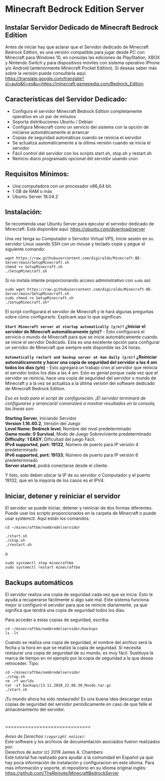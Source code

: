 # Minecraft Bedrock Edition Server

## Instalar Servidor Dedicado de Minecraft Bedrock Edition

Antes de iniciar hay que aclarar que el Servidor dedicado de Minecraft Bedrock Edition, es una versión compatible para jugar desde PC con Minecraft para Windows 10, en consolas las ediciones de PlayStation, XBOX y Nintendo Switch y para dispositivos móviles con sistema operativo iPhone y/o Android (anteriormente Minecraft Pocket Edition). Si deseas saber más sobre la versión puede consultarla aquí: https://translate.google.com/translate?sl=auto&tl=es&u=https://minecraft.gamepedia.com/Bedrock_Edition

## Características del Servidor Dedicado:
* Configura el servidor Minecraft Bedrock Edition completamente operativo en un par de minutos
* Soporta distribuciones Ubuntu / Debian
* Configura Minecraft como un servicio del sistema con la opción de iniciarse automáticamente al arrancar
* Copias de seguridad automáticas cuando se reinicia el servidor
* Se actualiza automáticamente a la última versión cuando se inicia el servidor
* Fácil control del servidor con los scripts start.sh, stop.sh y restart.sh
* Reinicio diario programado opcional del servidor usando cron

## Requisitos Mínimos:
* Una computadora con un procesador x86_64 bit.
* 1 GB de RAM o más
* Ubuntu Server 18.04.2

## Instalación:

Se recomienda usar Ubuntu Server para ejecutar el servidor dedicado de Minecraft. Está disponible aquí: https://ubuntu.com/download/server

Una vez tenga su Computador o Servidor Virtual VPS, Inicie sesión en su servidor Linux usando SSH con un mouse y teclado copie y pegue el siguiente comando:

```
wget https://raw.githubusercontent.com/digiraldo/Minecraft-BE-Server/main/SetupMinecraft.sh  
chmod +x SetupMinecraft.sh  
./SetupMinecraft.sh
```

Si no instala intente proporcionando acceso administrativo con `sudo` así:

```
sudo wget https://raw.githubusercontent.com/digiraldo/Minecraft-BE-Server/main/SetupMinecraft.sh  
sudo chmod +x SetupMinecraft.sh  
./SetupMinecraft.sh*
```

El script configurará el servidor de Minecraft y le hará algunas preguntas sobre cómo configurarlo. Explicaré aquí lo que significan.

**`Start Minecraft server at startup automatically (y/n)?` ¿Iniciar el servidor de Minecraft automáticamente (y/n)?** - Esto configurará el servicio o mundo de Minecraft para que se inicie automáticamente cuando se inicie el servidor Dedicado. Esta es una excelente opción para configurar un servidor de Minecraft que siempre esté disponible las 24 horas.

**`Automatically restart and backup server at 4am daily (y/n)?` ¿Reiniciar automáticamente y hacer una copia de seguridad del servidor a las 4 am todos los días (y/n)** - Esto agregará un trabajo cron al servidor que reinicia el servidor todos los días a las 4 am. Esto es genial porque cada vez que el servidor se reinicia, hace una copia de seguridad del servidor o mundo de Minecraft y a la vez se actualiza a la última versión del software dedicado de Minecraft Bedrock Edition.


*Eso es todo para el script de configuración. ¡El servidor terminará de configurarse y arrancará! comenzará a mostrar resultados en la consola, las líneas son:*

**Starting Server**, Iniciando Servidor  
**Version 1.16.40.2**, Versión del Juego  
**Level Name: Bedrock level**, Nombre del nivel predeterminado  
**Game mode: 0 Survival**, Modo de Juego Sobreviviente predeterminado  
**Difficulty: 1 EASY**, Dificultad del juego Fácil.  
**IPv4 supported, port: 19132**, Número de puerto para IP versión 4 predeterminado  
**IPv6 supported, port: 19133**, Número de puerto para IP versión 6 predeterminado  
**Server started**, podrá conectarse desde el cliente.

Y listo, solo deben ubicar la IP de su servidor o Computador y el puerto 19132, que en la mayoría de los casos es el IPV4.

## Iniciar, detener y reiniciar el servidor
El servidor se puede iniciar, detener y reiniciar de dos formas diferentes. Puede usar los scripts proporcionados en la carpeta de Minecraft o puede usar systemctl. Aquí están los comandos:

```
cd ~/minecraftbe/nombredelservidor

./start.sh  
./stop.sh  
./restart.sh
```

ó

```sudo systemctl start minecraftbe  
sudo systemctl stop minecraftbe  
sudo systemctl restart minecraftbe
```


## Backups automáticos
El servidor realiza una copia de seguridad cada vez que se inicia. Esto le ayuda a recuperarse fácilmente si algo sale mal. Este sistema funciona mejor si configuró el servidor para que se reinicie diariamente, ya que significa que tendrá una copia de seguridad todos los días.

Para acceder a estas copias de seguridad, escriba:

```
cd ~/minecraftbe/nombredelservidor/backups  
ls -lt
```


Cuando se realiza una copia de seguridad, el nombre del archivo será la fecha y la hora en que se realizó la copia de seguridad. Si necesita restaurar una copia de seguridad de su mundo, es muy fácil. Sustituya la marca de tiempo en mi ejemplo por la copia de seguridad a la que desea retroceder. Tipo:

```
cd ~/minecraftbe/nombredelservidor  
./stop.sh  
rm -rf worlds  
tar -xf backups/13.11.2020_22.06.30_Mundo.tar.gz  
./start.sh
```

¡Tu mundo ahora ha sido restaurado! Es una buena idea descargar estas copias de seguridad del servidor periódicamente en caso de que falle el almacenamiento del servidor.

#
#
#
#
#
#
#
#
==============================

*Aviso de Derechos `(copyright notice)`:*  
Este software y los archivos de documentación asociados fueron realizados por:  
Derechos de autor (c) 2019 James A. Chambers  
Este tutorial fue realizado para ayudar a la comunidad en Español ya que hay poca información de instalación y configuracion en este idioma. Para más información y soporte, el repositorio en su idioma original inglés: https://github.com/TheRemote/MinecraftBedrockServer

